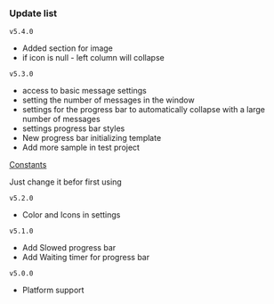 ### Update list

`v5.4.0`
* Added section for image
* if icon is null - left column will collapse

`v5.3.0`
* access to basic message settings
* setting the number of messages in the window
* settings for the progress bar  to automatically collapse with a large number of messages
* settings progress bar styles
* New progress bar initializing template
* Add more sample in test project

[Constants](https://github.com/Platonenkov/Notification.Wpf/blob/dev/Notification.Wpf/Constants/NotificationConstants.cs)

Just change it befor first using

`v5.2.0`
* Color and Icons in settings

`v5.1.0`
* Add Slowed progress bar
* Add Waiting timer for progress bar

`v5.0.0`
* Platform support
